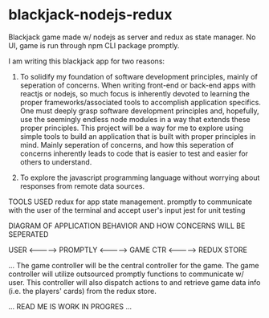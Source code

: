 # blackjack-nodejs-redux

Blackjack game made w/ nodejs as server and redux as state manager. No UI, game is run through npm CLI package promptly.

I am writing this blackjack app for two reasons:

1. To solidify my foundation of software development principles, mainly of seperation of concerns. When writing front-end or back-end apps with
   reactjs or nodejs, so much focus is inherently devoted to learning the proper frameworks/associated tools to accomplish application specifics.
   One must deeply grasp software development principles and, hopefully, use the seemingly endless node modules in a way that extends
   these proper principles. This project will be a way for me to explore using simple tools to build an application that is built with
   proper principles in mind. Mainly seperation of concerns, and how this seperation of concerns inherently leads to code that is easier to test
   and easier for others to understand.

2. To explore the javascript programming language without worrying about responses from remote data sources.

TOOLS USED
redux for app state management.
promptly to communicate with the user of the terminal and accept user's input
jest for unit testing

DIAGRAM OF APPLICATION BEHAVIOR AND HOW CONCERNS WILL BE SEPERATED

USER <-----> PROMPTLY <-----> GAME CTR <-----> REDUX STORE

... The game controller will be the central controller for the game. The game controller will utilize outsourced promptly functions to communicate w/ user. This controller will also dispatch actions to and retrieve game data info
(i.e. the players' cards) from the redux store.

... READ ME IS WORK IN PROGRES ...
